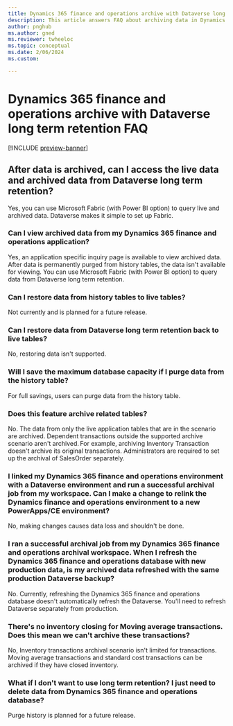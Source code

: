 ```yaml
---
title: Dynamics 365 finance and operations archive with Dataverse long term retention FAQ (preview)
description: This article answers FAQ about archiving data in Dynamics 365 finance and operations with Dataverse. 
author: pnghub
ms.author: gned
ms.reviewer: twheeloc
ms.topic: conceptual
ms.date: 2/06/2024
ms.custom:

---
```


# Dynamics 365 finance and operations archive with Dataverse long term retention FAQ 

[!INCLUDE [preview-banner](../../../supply-chain/includes/preview-banner.md)]

## After data is archived, can I access the live data and archived data from Dataverse long term retention? 
Yes, you can use Microsoft Fabric (with Power BI option) to query live and archived data. Dataverse makes it simple to set up Fabric. 

### Can I view archived data from my Dynamics 365 finance and operations application? 
Yes, an application specific inquiry page is available to view archived data. After data is permanently purged from history tables, the data isn't available for viewing. You can use Microsoft Fabric (with Power BI option) to query data from Dataverse long term retention. 

### Can I restore data from history tables to live tables? 
Not currently and is planned for a future release. 

### Can I restore data from Dataverse long term retention back to live tables?
No, restoring data isn't supported.  

### Will I save the maximum database capacity if I purge data from the history table? 
For full savings, users can purge data from the history table. 

### Does this feature archive related tables? 
No. The data from only the live application tables that are in the scenario are archived. Dependent transactions outside the supported archive scenario aren't archived. For example, archiving Inventory Transaction doesn't archive its original transactions. Administrators are required to set up the archival of SalesOrder separately.  

### I linked my Dynamics 365 finance and operations environment with a Dataverse environment and run a successful archival job from my workspace. Can I make a change to relink the Dynamics finance and operations environment to a new PowerApps/CE environment?
No, making changes causes data loss and shouldn't be done.  

### I ran a successful archival job from my Dynamics 365 finance and operations archival workspace. When I refresh the Dynamics 365 finance and operations database with new production data, is my archived data refreshed with the same production Dataverse backup?  
No. Currently, refreshing the Dynamics 365 finance and operations database doesn't automatically refresh the Dataverse. You'll need to refresh Dataverse separately from production. 

### There's no inventory closing for **Moving average transactions**. Does this mean we can't archive these transactions? 
No, Inventory transactions archival scenario isn't limited for transactions. Moving average transactions and standard cost transactions can be archived if they have closed inventory. 

### What if I don't want to use long term retention? I just need to delete data from Dynamics 365 finance and operations database? 
Purge history is planned for a future release. 
